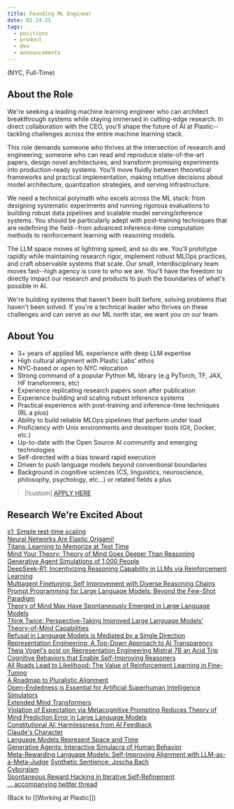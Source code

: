 ```yaml
---
title: Founding ML Engineer
date: 02.24.25
tags:
  - positions
  - product
  - dev
  - announcements
---
```


(NYC, Full-Time)

## About the Role

We're seeking a leading machine learning engineer who can architect breakthrough systems while staying immersed in cutting-edge research. In direct collaboration with the CEO, you'll shape the future of AI at Plastic--tackling challenges across the entire machine learning stack.

This role demands someone who thrives at the intersection of research and engineering; someone who can read and reproduce state-of-the-art papers, design novel architectures, and transform promising experiments into production-ready systems. You'll move fluidly between theoretical frameworks and practical implementation, making intuitive decisions about model architecture, quantization strategies, and serving infrastructure.

We need a technical polymath who excels across the ML stack: from designing systematic experiments and running rigorous evaluations to building robust data pipelines and scalable model serving/inference systems. You should be particularly adept with post-training techniques that are redefining the field--from advanced inference-time computation methods to reinforcement learning with reasoning models.

The LLM space moves at lightning speed, and so do we. You'll prototype rapidly while maintaining research rigor, implement robust MLOps practices, and craft observable systems that scale. Our small, interdisciplinary team moves fast--high agency is core to who we are. You'll have the freedom to directly impact our research and products to push the boundaries of what's possible in AI.

We're building systems that haven't been built before, solving problems that haven't been solved. If you're a technical leader who thrives on these challenges and can serve as our ML north star, we want you on our team.

## About You

- 3+ years of applied ML experience with deep LLM expertise
- High cultural alignment with Plastic Labs' ethos
- NYC-based or open to NYC relocation
- Strong command of a popular Python ML library (e.g PyTorch, TF, JAX, HF transformers, etc)
- Experience replicating research papers soon after publication
- Experience building and scaling robust inference systems
- Practical experience with post-training and inference-time techniques (RL a plus)
- Ability to build reliable MLOps pipelines that perform under load
- Proficiency with Unix environments and developer tools (Git, Docker, etc.)
- Up-to-date with the Open Source AI community and emerging technologies
- Self-directed with a bias toward rapid execution
- Driven to push language models beyond conventional boundaries
- Background in cognitive sciences (CS, linguistics, neuroscience, philosophy, psychology, etc...) or related fields a plus

> [!custom] [APPLY HERE](https://wellfound.com/l/2B3wwZ)

## Research We're Excited About

[s1: Simple test-time scaling](https://arxiv.org/abs/2501.19393)  
[Neural Networks Are Elastic Origami!](https://youtu.be/l3O2J3LMxqI?si=bhodv2c7GG75N2Ku)  
[Titans: Learning to Memorize at Test Time](https://arxiv.org/abs/2501.00663v1)  
[Mind Your Theory: Theory of Mind Goes Deeper Than Reasoning](https://arxiv.org/abs/2412.13631)  
[Generative Agent Simulations of 1,000 People](https://arxiv.org/abs/2411.10109)  
[DeepSeek-R1: Incentivizing Reasoning Capability in LLMs via Reinforcement Learning](https://arxiv.org/abs/2501.12948)  
[Multiagent Finetuning: Self Improvement with Diverse Reasoning Chains](https://arxiv.org/abs/2501.05707)  
[Prompt Programming for Large Language Models: Beyond the Few-Shot Paradigm](https://arxiv.org/pdf/2102.07350)  
[Theory of Mind May Have Spontaneously Emerged in Large Language Models](https://arxiv.org/pdf/2302.02083v3)  
[Think Twice: Perspective-Taking Improved Large Language Models' Theory-of-Mind Capabilities](https://arxiv.org/pdf/2311.10227)  
[Refusal in Language Models is Mediated by a Single Direction](https://arxiv.org/abs/2406.11717)  
[Representation Engineering: A Top-Down Approach to AI Transparency](https://arxiv.org/abs/2310.01405)  
[Theia Vogel's post on Representation Engineering Mistral 7B an Acid Trip](https://vgel.me/posts/representation-engineering/)  
[Cognitive Behaviors that Enable Self-Improving Reasoners](https://arxiv.org/abs/2503.01307)  
[All Roads Lead to Likelihood: The Value of Reinforcement Learning in Fine-Tuning](https://arxiv.org/abs/2503.01067)  
[A Roadmap to Pluralistic Alignment](https://arxiv.org/abs/2402.05070)  
[Open-Endedness is Essential for Artificial Superhuman Intelligence](https://arxiv.org/pdf/2406.04268)  
[Simulators](https://generative.ink/posts/simulators/)  
[Extended Mind Transformers](https://arxiv.org/pdf/2406.02332)  
[Violation of Expectation via Metacognitive Prompting Reduces Theory of Mind Prediction Error in Large Language Models](https://arxiv.org/abs/2310.06983)  
[Constitutional AI: Harmlessness from AI Feedback](https://arxiv.org/pdf/2212.08073)  
[Claude's Character](https://www.anthropic.com/research/claude-character)  
[Language Models Represent Space and Time](https://arxiv.org/pdf/2310.02207)  
[Generative Agents: Interactive Simulacra of Human Behavior](https://arxiv.org/abs/2304.03442)  
[Meta-Rewarding Language Models: Self-Improving Alignment with LLM-as-a-Meta-Judge](https://arxiv.org/abs/2407.19594)
[Synthetic Sentience: Joscha Bach](https://www.youtube.com/watch?v=cs9Ls0m5QVE)  
[Cyborgism](https://www.lesswrong.com/posts/bxt7uCiHam4QXrQAA/cyborgism)  
[Spontaneous Reward Hacking in Iterative Self-Refinement](https://arxiv.org/abs/2407.04549)  
[... accompanying twitter thread](https://x.com/JanePan_/status/1813208688343052639)

(Back to [[Working at Plastic]])
